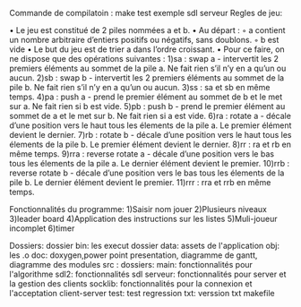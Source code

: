 
Commande de compilatoin : make test exemple sdl serveur 
Regles de jeu:

• Le jeu est constitué de 2 piles nommées a et b.
• Au départ :
	◦ a contient un nombre arbitraire d’entiers positifs ou négatifs, sans doublons.
	◦ b est vide
• Le but du jeu est de trier a dans l’ordre croissant.
• Pour ce faire, on ne dispose que des opérations suivantes :
1)sa : swap a - intervertit les 2 premiers éléments au sommet de la pile a. Ne fait
rien s’il n’y en a qu’un ou aucun.
2)sb : swap b - intervertit les 2 premiers éléments au sommet de la pile b. Ne fait
rien s’il n’y en a qu’un ou aucun.
3)ss : sa et sb en même temps.
4)pa : push a - prend le premier élément au sommet de b et le met sur a. Ne fait
rien si b est vide.
5)pb : push b - prend le premier élément au sommet de a et le met sur b. Ne fait
rien si a est vide.
6)ra : rotate a - décale d’une position vers le haut tous les élements de la pile a.
Le premier élément devient le dernier.
7)rb : rotate b - décale d’une position vers le haut tous les élements de la pile b.
Le premier élément devient le dernier.
8)rr : ra et rb en même temps.
9)rra : reverse rotate a - décale d’une position vers le bas tous les élements de
la pile a. Le dernier élément devient le premier.
10)rrb : reverse rotate b - décale d’une position vers le bas tous les élements de
la pile b. Le dernier élément devient le premier.
11)rrr : rra et rrb en même temps.

Fonctionnalités du programme:
1)Saisir nom jouer 
2)Plusieurs niveaux 
3)leader board
4)Application des instructions sur les listes 
5)Muli-joueur incomplet 
6)timer

Dossiers:
dossier bin: les execut
dossier data: assets de  l'application
obj: les .o
doc: doxygen,power point presentation, diagramme de gantt, diagramme des modules 
src : 
	dossiers:
			main: fonctionnalités pour l'algorithme 
			sdl2: fonctionnalités sdl
			serveur: fonctionnalités pour server et la gestion des clients 
			socklib: fonctionnalités pour la connexion et l'acceptation client-server
			test: test regression 
			txt: verssion txt 
makefile 



